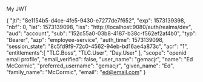 My JWT


{
  "jti": "8e1154b5-d4ce-4fe5-9430-e7277de7f652",
  "exp": 1573139398,
  "nbf": 0,
  "iat": 1573139098,
  "iss": "http://localhost:9080/auth/realms/dev",
  "aud": "account",
  "sub": "152c55a0-03b8-4187-b38c-f562ef2af4b0",
  "typ": "Bearer",
  "azp": "employee-service",
  "auth_time": 1573139098,
  "session_state": "8c5fd9f9-72c0-4562-94eb-bd16ae4a873c",
  "acr": "1",
  "entitlements":[
    "TLC.Boss",
    "TLC.User",
    "Day.User"
  ],
  "scope": "openid email profile",
  "email_verified": false,
  "user_name": "gemacjr",
  "name": "Ed McCormic",
  "preferred_username": "gemacjr",
  "given_name": "Ed",
  "family_name": "McCormic",
  "email": "ed@email.com"
}
